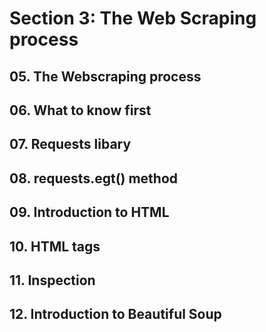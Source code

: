 # Section 3: The Web Scraping process


## 05. The Webscraping process






## 06. What to know first






## 07. Requests libary






## 08. requests.egt() method






## 09. Introduction to HTML






## 10. HTML tags






## 11. Inspection






## 12. Introduction to Beautiful Soup





